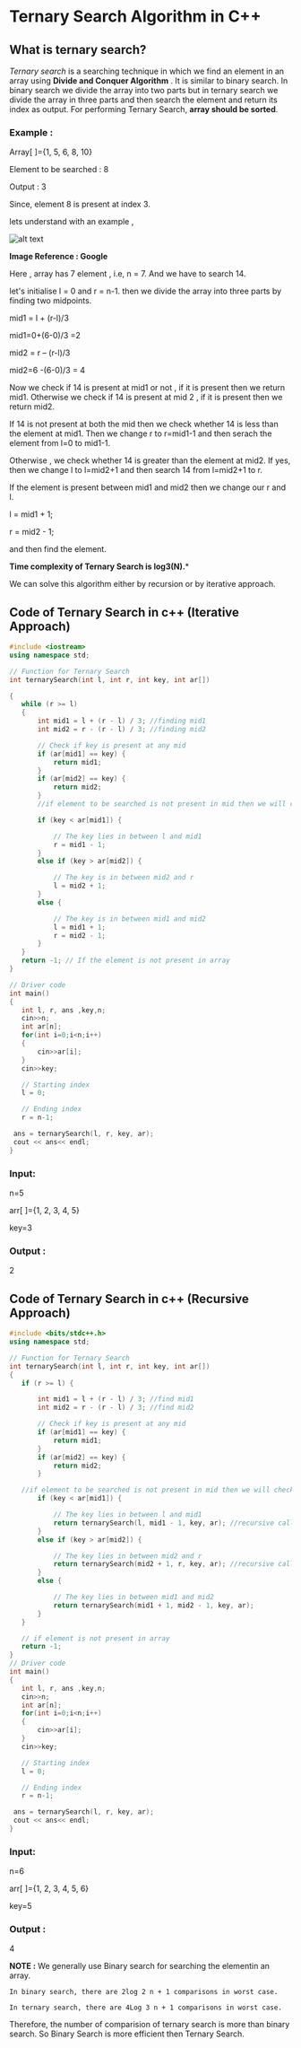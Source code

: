 # **Ternary Search Algorithm in C++**
## What is ternary search?
*Ternary search* is a searching technique in which we find an element in  an array using **Divide and Conquer Algorithm** . It is similar to binary search. In binary search we divide the array into two parts but in ternary search we divide the array in three parts and then search the element and return its index as output. For performing Ternary Search,  **array should be sorted**.  
### Example :
Array[ ]={1, 5, 6, 8, 10}

Element to be searched : 8

Output : 3     

Since, element 8 is present at index 3.

lets understand with an example ,

![alt text](https://cdn-codespeedy.pressidium.com/wp-content/uploads/2019/09/ternary-search-300x90.jpg)

**Image Reference : Google**

Here , array has 7 element , i.e, n = 7. And we have to search 14.

let's initialise l = 0 and r = n-1. then we divide the array into three parts by finding two midpoints.

mid1 = l + (r-l)/3 

mid1=0+(6-0)/3 =2

mid2 = r – (r-l)/3 

mid2=6 -(6-0)/3 = 4

Now we check if 14 is present at mid1 or not , if it is present then we return mid1. Otherwise we check if 14 is present at mid 2 , if it is present then we return mid2.

If 14 is not present at both the mid then  we check whether  14 is less than the element at mid1. Then we change r to r=mid1-1  and then serach the element from l=0 to mid1-1.

Otherwise , we check whether 14 is greater than the element at mid2. If yes, then we change l to l=mid2+1 and then search  14 from l=mid2+1 to r.

If the element is present between mid1 and mid2 then we change our r and l.

l = mid1 + 1;

 r = mid2 - 1;

and then find the element.

**Time complexity of Ternary Search is log3(N).***

 

We can solve this algorithm either by recursion or by iterative approach.
 ## Code of Ternary Search  in c++ (Iterative Approach)
 ```c++
 #include <iostream>
using namespace std;
 
// Function for Ternary Search
int ternarySearch(int l, int r, int key, int ar[])
 
{
    while (r >= l) 
    {
        int mid1 = l + (r - l) / 3; //finding mid1
        int mid2 = r - (r - l) / 3; //finding mid2
 
        // Check if key is present at any mid
        if (ar[mid1] == key) {
            return mid1;
        }
        if (ar[mid2] == key) {
            return mid2;
        }
        //if element to be searched is not present in mid then we will check in which region it is present
 
        if (key < ar[mid1]) {
 
            // The key lies in between l and mid1
            r = mid1 - 1;
        }
        else if (key > ar[mid2]) {
 
            // The key is in between mid2 and r
            l = mid2 + 1;
        }
        else {
 
            // The key is in between mid1 and mid2
            l = mid1 + 1;
            r = mid2 - 1;
        }
    }
    return -1; // If the element is not present in array
}
 
// Driver code
int main()
{
    int l, r, ans ,key,n;
    cin>>n;
    int ar[n];
    for(int i=0;i<n;i++)
    {
        cin>>ar[i];
    }
    cin>>key;
 
    // Starting index
    l = 0;
 
    // Ending index
    r = n-1;
 
  ans = ternarySearch(l, r, key, ar);
  cout << ans<< endl;
 }
 ```
 ### Input:
 n=5

 arr[ ]={1, 2, 3, 4, 5}

 key=3

 ### Output :
 2

 ## Code of Ternary Search  in c++ (Recursive Approach)
 ```c++
 #include <bits/stdc++.h>
using namespace std;
 
// Function for Ternary Search
int ternarySearch(int l, int r, int key, int ar[])
{
    if (r >= l) {
 
        int mid1 = l + (r - l) / 3; //find mid1
        int mid2 = r - (r - l) / 3; //find mid2
 
        // Check if key is present at any mid
        if (ar[mid1] == key) {
            return mid1;
        }
        if (ar[mid2] == key) {
            return mid2;
        }
 
    //if element to be searched is not present in mid then we will check in which region it is present
        if (key < ar[mid1]) {
 
            // The key lies in between l and mid1
            return ternarySearch(l, mid1 - 1, key, ar); //recursive call
        }
        else if (key > ar[mid2]) {
 
            // The key lies in between mid2 and r
            return ternarySearch(mid2 + 1, r, key, ar); //recursive call
        }
        else {
 
            // The key lies in between mid1 and mid2
            return ternarySearch(mid1 + 1, mid2 - 1, key, ar);
        }
    }
 
    // if element is not present in array
    return -1;
}
// Driver code
int main()
{
    int l, r, ans ,key,n;
    cin>>n;
    int ar[n];
    for(int i=0;i<n;i++)
    {
        cin>>ar[i];
    }
    cin>>key;
 
    // Starting index
    l = 0;
 
    // Ending index
    r = n-1;
 
  ans = ternarySearch(l, r, key, ar);
  cout << ans<< endl;
 }
 ```
 ### Input:
 n=6

 arr[ ]={1, 2, 3, 4, 5, 6}

 key=5

 ### Output :
 4

 **NOTE :** We generally use Binary search for searching the elementin an array. 

    In binary search, there are 2log 2 n + 1 comparisons in worst case.

    In ternary search, there are 4Log 3 n + 1 comparisons in worst case.  
  
  Therefore, the number of comparision of ternary search is more than binary search. So Binary Search is more efficient then Ternary Search.
